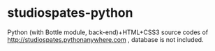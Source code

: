 # studiospates-python
Python (with Bottle module, back-end)+HTML+CSS3 source codes of http://studiospates.pythonanywhere.com , database is not included.
